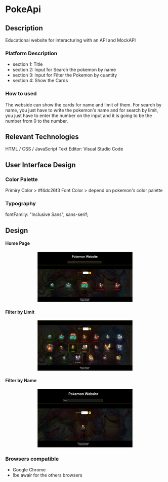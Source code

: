 # PokeApi

## Description

Educational website for interacturing with an API and MockAPI

### Platform Description

- section 1: Title
- section 2: Input for Search the pokemon by name
- section 3: Input for Filter the Pokemon by cuantity
- section 4: Show the Cards

### How to used

The webside can show the cards for name and limit of them. For search by name, you just have to write the pokemon's name and for search by limit, you just have to enter the number on the input and it is going to be the number from 0 to the number.

## Relevant Technologies

HTML / CSS / JavaScript
Text Editor: Visual Studio Code

## User Interface Design

### Color Palette
Primiry Color > #f4dc26f3
Font Color > depend on pokemon's color palette


### Typography
fontFamily: "Inclusive Sans", sans-serif;


## Design
<h4>Home Page</h4>
<div align="center"><img src="imagenes/../images/Screenshot%20from%202023-09-28%2011-46-10.png" alt="NAV" style="width: 300px;" /></div>

<h4>Filter by Limit</h4>
<div align="center"><img src="imagenes/../images/Screenshot%20from%202023-09-28%2011-49-44.png" alt="NAV" style="width: 300px;" /></div>


<h4>Filter by Name</h4>
<div align="center"><img src="imagenes/../images/Screenshot%20from%202023-09-28%2011-52-52.png" alt="NAV" style="width: 300px;" /></div>


### Browsers compatible

- Google Chrome
- !be awair for the others browsers